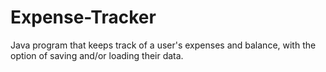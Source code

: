 # Expense-Tracker
Java program that keeps track of a user's expenses and balance, with the option of saving and/or loading their data.
